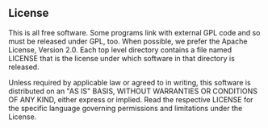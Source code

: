 
License
-------

This is all free software. Some programs link with external GPL code and so must
be released under GPL, too. When possible, we prefer the Apache License, Version 2.0.
Each top level directory contains a file named LICENSE that is the license under
which software in that directory is released.

Unless required by applicable law or agreed to in writing, this software is
distributed on an "AS IS" BASIS, WITHOUT WARRANTIES OR CONDITIONS OF ANY KIND,
either express or implied. Read the respective LICENSE for the specific
language governing permissions and limitations under the License.
